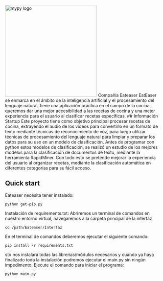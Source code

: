 <img src="url(https://github.com/adobrasca512/EatEaser/blob/pruebasCarlow/Interfaz/imagenes/chef-logo.png)" alt="mypy logo" width="300px"/>
Compañía Eateaser
EatEaser se enmarca en el ámbito de la inteligencia artificial y el procesamiento del lenguaje natural, tiene una aplicación práctica en el campo de la cocina, queremos dar una mejor accesibilidad a las recetas de cocina y una mejor experiencia para el usuario al clasificar recetas específicas. 
## Información Startup
Este proyecto tiene como objetivo principal procesar recetas de cocina, extrayendo el audio de los videos para convertirlo en un formato de texto mediante técnicas de reconocimiento de voz, para luego utilizar técnicas de procesamiento del lenguaje natural para limpiar y preparar los datos para su uso en un modelo de clasificación. Antes de programar con python estos modelos de clasificación, se realizó un estudio de los mejores modelos para la clasificación de documentos de texto, mediante la herramienta RapidMiner. Con todo esto se pretende mejorar la experiencia del usuario al organizar recetas, mediante la clasificación automática en diferentes categorías para su fácil acceso.

Quick start
-----------
Eateaser necesita tener instalado:
```
python get-pip.py
```
Instalación de requirements.txt:
Abriremos un terminal de comandos en nuestro entorno virtual, navegaremos a la carpeta principal de la interfaz 
```
cd /path/Eateaser/Interfaz
```
En el terminal de comandos deberemos ejecutar el siguiente comando:
```
pip install -r requirements.txt
```
sto nos instalará todas las librerías/módulos necesarios y cuando ya haya finalizado toda la instalación podremos ejecutar el main.py sin ningún impedimento.
Ejecute el comando para iniciar el programa:
```
python main.py
```
